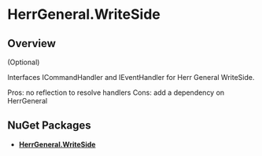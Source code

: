 ﻿# HerrGeneral.WriteSide

## Overview

(Optional)

Interfaces ICommandHandler and IEventHandler for Herr General WriteSide.

Pros: no reflection to resolve handlers
Cons: add a dependency on HerrGeneral

## NuGet Packages

- **[HerrGeneral.WriteSide](https://www.nuget.org/packages/HerrGeneral.WriteSide/)**

